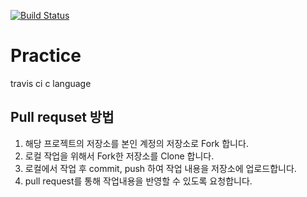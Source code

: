 [![Build Status](https://travis-ci.org/kimdev1/Practice.svg?branch=master)](https://travis-ci.org/kimdev1/Practice)

# Practice

travis ci 
c language


## Pull requset 방법
1. 해당 프로젝트의 저장소를 본인 계정의 저장소로 Fork 합니다.
2. 로컬 작업을 위해서 Fork한 저장소를 Clone 합니다.
3. 로컬에서 작업 후 commit, push 하여 작업 내용을 저장소에 업로드합니다.
4. pull request를 통해 작업내용을 반영할 수 있도록 요청합니다.
